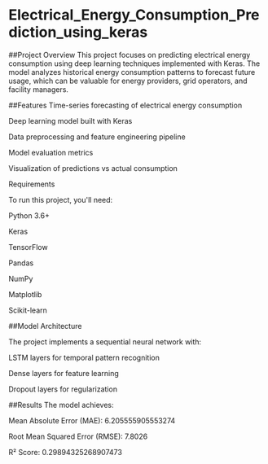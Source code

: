 # Electrical_Energy_Consumption_Prediction_using_keras
##Project Overview
This project focuses on predicting electrical energy consumption using deep learning techniques implemented with Keras. The model analyzes historical energy consumption patterns to forecast future usage, which can be valuable for energy providers, grid operators, and facility managers.

##Features
Time-series forecasting of electrical energy consumption

Deep learning model built with Keras

Data preprocessing and feature engineering pipeline

Model evaluation metrics

Visualization of predictions vs actual consumption

Requirements

To run this project, you'll need:

  Python 3.6+
  
  Keras
  
  TensorFlow
  
  Pandas
  
  NumPy
  
  Matplotlib
  
  Scikit-learn

##Model Architecture

The project implements a sequential neural network with:

  LSTM layers for temporal pattern recognition
  
  Dense layers for feature learning
  
  Dropout layers for regularization

##Results
The model achieves:

Mean Absolute Error (MAE): 6.205555905553274

Root Mean Squared Error (RMSE): 7.8026

R² Score: 0.29894325268907473
